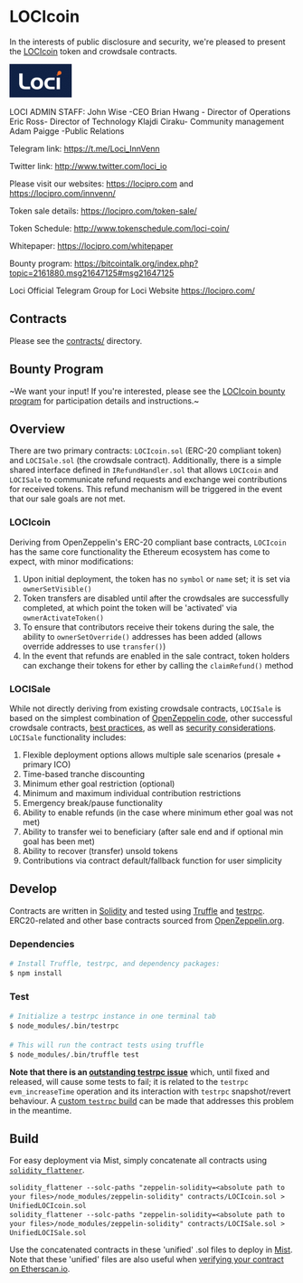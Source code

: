 # LOCIcoin
In the interests of public disclosure and security, we're pleased to present the [LOCIcoin][LOCIcoin] token and crowdsale contracts.

![LOCIcoin](loci-logo.png)

LOCI ADMIN STAFF: 
John Wise -CEO 
Brian Hwang - Director of Operations
Eric Ross- Director of Technology
Klajdi Ciraku- Community management 
Adam Paigge -Public Relations

Telegram link: 
https://t.me/Loci_InnVenn

Twitter link: 
http://www.twitter.com/loci_io

Please visit our websites: 
https://locipro.com
 and
https://locipro.com/innvenn/

Token sale details: 
https://locipro.com/token-sale/

Token Schedule: 
http://www.tokenschedule.com/loci-coin/

Whitepaper: https://locipro.com/whitepaper

Bounty program: 
https://bitcointalk.org/index.php?topic=2161880.msg21647125#msg21647125

Loci
Official Telegram Group for Loci
Website https://locipro.com/

## Contracts
Please see the [contracts/](contracts) directory.

## Bounty Program
~We want your input! If you're interested, please see the [LOCIcoin bounty program][bounty program] for participation details and instructions.~

## Overview
There are two primary contracts: `LOCIcoin.sol` (ERC-20 compliant token) and `LOCISale.sol` (the crowdsale contract). Additionally, there is a simple shared interface defined in `IRefundHandler.sol` that allows `LOCIcoin` and `LOCISale` to communicate refund requests and exchange wei contributions for received tokens. This refund mechanism will be triggered in the event that our sale goals are not met.

### LOCIcoin
Deriving from OpenZeppelin's ERC-20 compliant base contracts, `LOCIcoin` has the same core functionality the Ethereum ecosystem has come to expect, with minor modifications:
1. Upon initial deployment, the token has no `symbol` or `name` set; it is set via `ownerSetVisible()`
1. Token transfers are disabled until after the crowdsales are successfully completed, at which point the token will be 'activated' via `ownerActivateToken()`
1. To ensure that contributors receive their tokens during the sale, the ability to `ownerSetOverride()` addresses has been added (allows override addresses to use `transfer()`)
1. In the event that refunds are enabled in the sale contract, token holders can exchange their tokens for ether by calling the `claimRefund()` method

### LOCISale
While not directly deriving from existing crowdsale contracts, `LOCISale` is based on the simplest combination of [OpenZeppelin code][openzeppelin], other successful crowdsale contracts, [best practices][best practices], as well as [security considerations][security concerns]. `LOCISale` functionality includes:
1. Flexible deployment options allows multiple sale scenarios (presale + primary ICO)
1. Time-based tranche discounting
1. Minimum ether goal restriction (optional)
1. Minimum and maximum individual contribution restrictions
1. Emergency break/pause functionality
1. Ability to enable refunds (in the case where minimum ether goal was not met)
1. Ability to transfer wei to beneficiary (after sale end and if optional min goal has been met)
1. Ability to recover (transfer) unsold tokens
1. Contributions via contract default/fallback function for user simplicity

## Develop
Contracts are written in [Solidity][solidity] and tested using [Truffle][truffle] and [testrpc][testrpc]. ERC20-related and other base contracts sourced from [OpenZeppelin.org][openzeppelin].

### Dependencies
```bash
# Install Truffle, testrpc, and dependency packages:
$ npm install
```

### Test
```bash
# Initialize a testrpc instance in one terminal tab
$ node_modules/.bin/testrpc

# This will run the contract tests using truffle
$ node_modules/.bin/truffle test
```
**Note that there is an [outstanding testrpc issue][testrpc bug 390]** which, until fixed and released, will cause some tests to fail; it is related to the `testrpc` `evm_increaseTime` operation and its interaction with `testrpc` snapshot/revert behaviour. A [custom `testrpc` build][testrpc custom build workaround] can be made that addresses this problem in the meantime.

## Build
For easy deployment via Mist, simply concatenate all contracts using [`solidity_flattener`][solidity flattener].
```
solidity_flattener --solc-paths "zeppelin-solidity=<absolute path to your files>/node_modules/zeppelin-solidity" contracts/LOCIcoin.sol > UnifiedLOCIcoin.sol
solidity_flattener --solc-paths "zeppelin-solidity=<absolute path to your files>/node_modules/zeppelin-solidity" contracts/LOCISale.sol > UnifiedLOCISale.sol
```
Use the concatenated contracts in these 'unified' .sol files to deploy in [Mist][mist]. Note that these 'unified' files are also useful when [verifying your contract on Etherscan.io][etherscan verifycontract].

[LOCIcoin]: https://www.unitycoin.onewed.com/
[ethereum]: https://www.ethereum.org/
[openzeppelin]: https://openzeppelin.org/
[solidity]: https://solidity.readthedocs.io/
[truffle]: http://truffleframework.com/
[testrpc]: https://github.com/ethereumjs/testrpc
[mist]: https://github.com/ethereum/mist
[solidity flattener]: https://github.com/BlockCatIO/solidity-flattener
[testrpc bug 390]: https://github.com/ethereumjs/testrpc/issues/390
[testrpc custom build workaround]: https://github.com/ethereumjs/testrpc/issues/390#issuecomment-336917098
[best practices]: http://solidity.readthedocs.io/en/develop/common-patterns.html
[security concerns]: http://solidity.readthedocs.io/en/develop/security-considerations.html
[etherscan verifycontract]: https://etherscan.io/verifyContract
[bounty program]: https://bitcointalk.org/index.php?topic=2161880.msg21647125#msg21647125
[LOCIcoin whitepaper]: https://locipro.com/whitepaper
